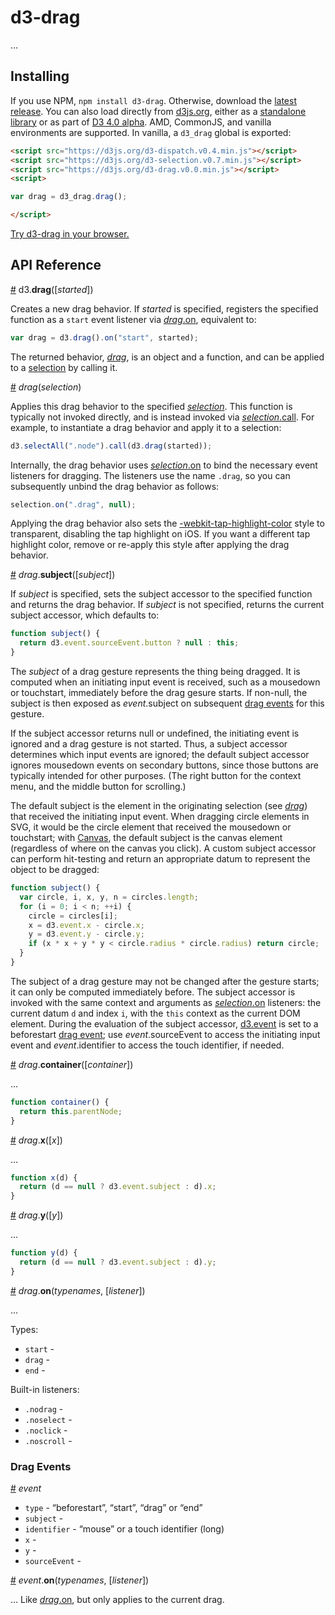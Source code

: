 # d3-drag

…

## Installing

If you use NPM, `npm install d3-drag`. Otherwise, download the [latest release](https://github.com/d3/d3-drag/releases/latest). You can also load directly from [d3js.org](https://d3js.org), either as a [standalone library](https://d3js.org/d3-drag.v0.0.min.js) or as part of [D3 4.0 alpha](https://github.com/mbostock/d3/tree/4). AMD, CommonJS, and vanilla environments are supported. In vanilla, a `d3_drag` global is exported:

```html
<script src="https://d3js.org/d3-dispatch.v0.4.min.js"></script>
<script src="https://d3js.org/d3-selection.v0.7.min.js"></script>
<script src="https://d3js.org/d3-drag.v0.0.min.js"></script>
<script>

var drag = d3_drag.drag();

</script>
```

[Try d3-drag in your browser.](https://tonicdev.com/npm/d3-drag)

## API Reference

<a href="#drag" name="drag">#</a> d3.<b>drag</b>([<i>started</i>])

Creates a new drag behavior. If *started* is specified, registers the specified function as a `start` event listener via [*drag*.on](#drag_on), equivalent to:

```js
var drag = d3.drag().on("start", started);
```

The returned behavior, [*drag*](#_drag), is an object and a function, and can be applied to a [selection](https://github.com/d3/d3-selection) by calling it.

<a href="#_drag" name="_drag">#</a> <i>drag</i>(<i>selection</i>)

Applies this drag behavior to the specified [*selection*](https://github.com/d3/d3-selection). This function is typically not invoked directly, and is instead invoked via [*selection*.call](https://github.com/d3/d3-selection#selection_call). For example, to instantiate a drag behavior and apply it to a selection:

```js
d3.selectAll(".node").call(d3.drag(started));
```

Internally, the drag behavior uses [*selection*.on](https://github.com/d3/d3-selection#selection_on) to bind the necessary event listeners for dragging. The listeners use the name `.drag`, so you can subsequently unbind the drag behavior as follows:

```js
selection.on(".drag", null);
```

Applying the drag behavior also sets the [-webkit-tap-highlight-color](https://developer.apple.com/library/mac/documentation/AppleApplications/Reference/SafariWebContent/AdjustingtheTextSize/AdjustingtheTextSize.html#//apple_ref/doc/uid/TP40006510-SW5) style to transparent, disabling the tap highlight on iOS. If you want a different tap highlight color, remove or re-apply this style after applying the drag behavior.

<a href="#drag_subject" name="drag_subject">#</a> <i>drag</i>.<b>subject</b>([<i>subject</i>])

If *subject* is specified, sets the subject accessor to the specified function and returns the drag behavior. If *subject* is not specified, returns the current subject accessor, which defaults to:

```js
function subject() {
  return d3.event.sourceEvent.button ? null : this;
}
```

The *subject* of a drag gesture represents the thing being dragged. It is computed when an initiating input event is received, such as a mousedown or touchstart, immediately before the drag gesure starts. If non-null, the subject is then exposed as *event*.subject on subsequent [drag events](#drag-events) for this gesture.

If the subject accessor returns null or undefined, the initiating event is ignored and a drag gesture is not started. Thus, a subject accessor determines which input events are ignored; the default subject accessor ignores mousedown events on secondary buttons, since those buttons are typically intended for other purposes. (The right button for the context menu, and the middle button for scrolling.)

The default subject is the element in the originating selection (see [*drag*](#_drag)) that received the initiating input event. When dragging circle elements in SVG, it would be the circle element that received the mousedown or touchstart; with [Canvas](https://html.spec.whatwg.org/multipage/scripting.html#the-canvas-element), the default subject is the canvas element (regardless of where on the canvas you click). A custom subject accessor can perform hit-testing and return an appropriate datum to represent the object to be dragged:

```js
function subject() {
  var circle, i, x, y, n = circles.length;
  for (i = 0; i < n; ++i) {
    circle = circles[i];
    x = d3.event.x - circle.x;
    y = d3.event.y - circle.y;
    if (x * x + y * y < circle.radius * circle.radius) return circle;
  }
}
```

The subject of a drag gesture may not be changed after the gesture starts; it can only be computed immediately before. The subject accessor is invoked with the same context and arguments as [*selection*.on](https://github.com/d3/d3-selection#selection_on) listeners: the current datum `d` and index `i`, with the `this` context as the current DOM element. During the evaluation of the subject accessor, [d3.event](https://github.com/d3/d3-selection#event) is set to a beforestart [drag event](#drag-events); use *event*.sourceEvent to access the initiating input event and *event*.identifier to access the touch identifier, if needed.

<a href="#drag_container" name="drag_container">#</a> <i>drag</i>.<b>container</b>([<i>container</i>])

…

```js
function container() {
  return this.parentNode;
}
```

<a href="#drag_x" name="drag_x">#</a> <i>drag</i>.<b>x</b>([<i>x</i>])

…

```js
function x(d) {
  return (d == null ? d3.event.subject : d).x;
}
```

<a href="#drag_y" name="drag_y">#</a> <i>drag</i>.<b>y</b>([<i>y</i>])

…

```js
function y(d) {
  return (d == null ? d3.event.subject : d).y;
}
```

<a href="#drag_on" name="drag_on">#</a> <i>drag</i>.<b>on</b>(<i>typenames</i>, [<i>listener</i>])

…

Types:

* `start` -
* `drag` -
* `end` -

Built-in listeners:

* `.nodrag` -
* `.noselect` -
* `.noclick` -
* `.noscroll` -

### Drag Events

<a href="#event" name="event">#</a> <i>event</i>

* `type` - “beforestart”, “start”, “drag” or “end”
* `subject` -
* `identifier` - “mouse” or a touch identifier (long)
* `x` -
* `y` -
* `sourceEvent` -

<a href="#event_on" name="event_on">#</a> <i>event</i>.<b>on</b>(<i>typenames</i>, [<i>listener</i>])

… Like [*drag*.on](#drag_on), but only applies to the current drag.
